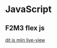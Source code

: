 # JavaScript
## F2M3 flex js

[dit is mijn live-view](http://sjo.hosts1.ma-cloud.nl/f2m3/f2m3flexjs/)